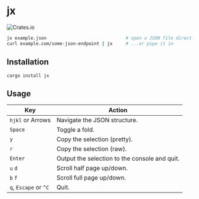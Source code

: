 # jx

![Crates.io](https://img.shields.io/crates/v/jx?logo=rust)

```sh
jx example.json                              # open a JSON file directly
curl example.com/some-json-endpoint | jx     # ...or pipe it in
```

## Installation

`cargo install jx`

## Usage

| Key | Action |
| --- | ------ |
| `hjkl` or Arrows | Navigate the JSON structure. |
| `Space` | Toggle a fold. |
| `y` | Copy the selection (pretty). |
| `r` | Copy the selection (raw). |
| `Enter` | Output the selection to the console and quit. |
| `u` `d` | Scroll half page up/down. |
| `b` `f` | Scroll full page up/down. |
| `q`, `Escape` or `^C` | Quit. |
